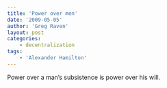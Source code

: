 ```yaml
---
title: 'Power over men'
date: '2009-05-05'
author: 'Greg Raven'
layout: post
categories:
    - decentralization
tags:
    - 'Alexander Hamilton'
---
```


Power over a man’s subsistence is power over his will.